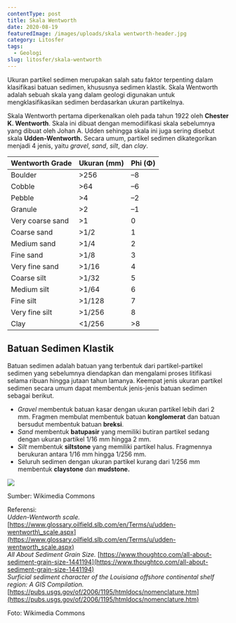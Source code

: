 ```yaml
---
contentType: post
title: Skala Wentworth
date: 2020-08-19
featuredImage: /images/uploads/skala wentworth-header.jpg
category: Litosfer
tags:
  - Geologi
slug: litosfer/skala-wentworth
---
```


Ukuran partikel sedimen merupakan salah satu faktor terpenting dalam klasifikasi batuan sedimen, khususnya sedimen klastik. Skala Wentworth adalah sebuah skala yang dalam geologi digunakan untuk mengklasifikasikan sedimen berdasarkan ukuran partikelnya.

Skala Wentworth pertama diperkenalkan oleh pada tahun 1922 oleh **Chester K. Wentworth**. Skala ini dibuat dengan memodiifikasi skala sebelumnya yang dibuat oleh Johan A. Udden sehingga skala ini juga sering disebut skala **Udden-Wentworth.** Secara umum, partikel sedimen dikategorikan menjadi 4 jenis, yaitu _gravel_, _sand_, _silt_, dan _clay_.

| Wentworth Grade | Ukuran (mm) | Phi (Φ) |
| --- | --- | --- |
| Boulder | \>256 | –8 |
| Cobble | \>64 | –6 |
| Pebble | \>4 | –2 |
| Granule | \>2 | –1 |
| Very coarse sand | \>1 | 0 |
| Coarse sand | \>1/2 | 1 |
| Medium sand | \>1/4 | 2 |
| Fine sand | \>1/8 | 3 |
| Very fine sand | \>1/16 | 4 |
| Coarse silt | \>1/32 | 5 |
| Medium silt | \>1/64 | 6 |
| Fine silt | \>1/128 | 7 |
| Very fine silt | \>1/256 | 8 |
| Clay | <1/256 | \>8 |

## Batuan Sedimen Klastik

Batuan sedimen adalah batuan yang terbentuk dari partikel-partikel sedimen yang sebelumnya diendapkan dan mengalami proses litifikasi selama ribuan hingga jutaan tahun lamanya. Keempat jenis ukuran partikel sedimen secara umum dapat membentuk jenis-jenis batuan sedimen sebagai berikut.

- _Gravel_ membentuk batuan kasar dengan ukuran partikel lebih dari 2 mm. Fragmen membulat membentuk batuan **konglomerat** dan batuan bersudut membentuk batuan **breksi**.
- _Sand_ membentuk **batupasir** yang memiliki butiran partikel sedang dengan ukuran partikel 1/16 mm hingga 2 mm.
- _Silt_ membentuk **siltstone** yang memiliki partikel halus. Fragmennya berukuran antara 1/16 mm hingga 1/256 mm.
- Seluruh sedimen dengan ukuran partikel kurang dari 1/256 mm membentuk **claystone** dan **mudstone.**

![](images/uploads/image-27-1024x485.png)

Sumber: Wikimedia Commons

Referensi:  
_Udden-Wentworth scale._ [https://www.glossary.oilfield.slb.com/en/Terms/u/udden-wentworth\_scale.aspx](https://www.glossary.oilfield.slb.com/en/Terms/u/udden-wentworth_scale.aspx)  
_All About Sediment Grain Size._ [https://www.thoughtco.com/all-about-sediment-grain-size-1441194](https://www.thoughtco.com/all-about-sediment-grain-size-1441194)  
_Surficial sediment character of the Louisiana offshore continental shelf region: A GIS Compilation._ [https://pubs.usgs.gov/of/2006/1195/htmldocs/nomenclature.htm](https://pubs.usgs.gov/of/2006/1195/htmldocs/nomenclature.htm)

Foto: Wikimedia Commons
